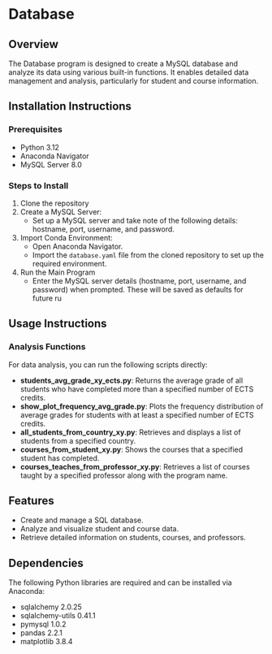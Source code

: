 # Database

## Overview
The Database program is designed to create a MySQL database and analyze its data using various built-in functions. It enables detailed data management and analysis, particularly for student and course information.

## Installation Instructions

### Prerequisites
- Python 3.12
- Anaconda Navigator
- MySQL Server 8.0

### Steps to Install
1. Clone the repository
2. Create a MySQL Server:
   - Set up a MySQL server and take note of the following details: hostname, port, username, and password.
3. Import Conda Environment:
   - Open Anaconda Navigator.
   - Import the `database.yaml` file from the cloned repository to set up the required environment.
4. Run the Main Program
   - Enter the MySQL server details (hostname, port, username, and password) when prompted. These will be saved as defaults for future ru

## Usage Instructions   
### Analysis Functions
For data analysis, you can run the following scripts directly:

- **students_avg_grade_xy_ects.py**: Returns the average grade of all students who have completed more than a specified number of ECTS credits.
- **show_plot_frequency_avg_grade.py**: Plots the frequency distribution of average grades for students with at least a specified number of ECTS credits.
- **all_students_from_country_xy.py**: Retrieves and displays a list of students from a specified country.
- **courses_from_student_xy.py**: Shows the courses that a specified student has completed.
- **courses_teaches_from_professor_xy.py**: Retrieves a list of courses taught by a specified professor along with the program name.

## Features
- Create and manage a SQL database.
- Analyze and visualize student and course data.
- Retrieve detailed information on students, courses, and professors.

## Dependencies
The following Python libraries are required and can be installed via Anaconda:
- sqlalchemy 2.0.25
- sqlalchemy-utils 0.41.1
- pymysql 1.0.2  
- pandas 2.2.1
- matplotlib 3.8.4
